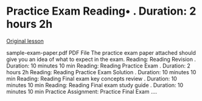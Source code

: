 # Practice Exam Reading• . Duration: 2 hours 2h

[Original lesson](https://www.coursera.org/learn/uol-discrete-mathematics/supplement/6AfnT/practice-exam)

sample-exam-paper.pdf PDF File The practice exam paper attached should give you an idea of what to expect in the exam. Reading: Reading Revision . Duration: 10 minutes 10 min Reading: Reading Practice Exam . Duration: 2 hours 2h Reading: Reading Practice Exam Solution . Duration: 10 minutes 10 min Reading: Reading Final exam key concepts review . Duration: 10 minutes 10 min Reading: Reading Final exam study guide . Duration: 10 minutes 10 min Practice Assignment: Practice Final Exam ....

